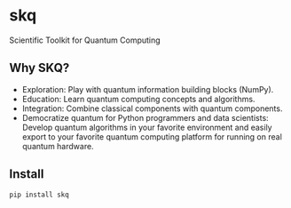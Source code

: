 # skq

Scientific Toolkit for Quantum Computing

## Why SKQ?

- Exploration: Play with quantum information building blocks (NumPy).
- Education: Learn quantum computing concepts and algorithms.
- Integration: Combine classical components with quantum components.
- Democratize quantum for Python programmers and data scientists: Develop quantum algorithms in your favorite environment and easily export to your favorite quantum computing platform for running on real quantum hardware.

## Install

```bash
pip install skq
```
